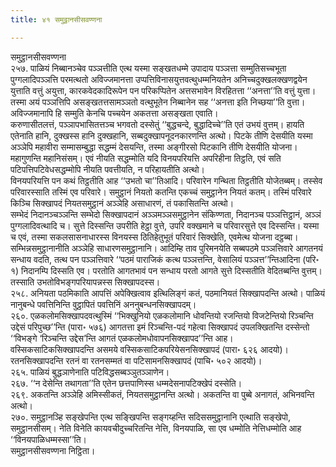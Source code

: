 ```yaml
---
title: ४१ समुट्ठानसीसवण्णना

---
```

समुट्ठानसीसवण्णना  
२५७. पाळियं निब्बानञ्चेव पञ्ञत्तीति एत्थ यस्मा सङ्खतधम्मे उपादाय पञ्ञत्ता सम्मुतिसच्चभूता पुग्गलादिपञ्ञत्ति परमत्थतो अविज्जमानत्ता उप्पत्तिविनासयुत्तवत्थुधम्मनियतेन अनिच्चदुक्खलक्खणद्वयेन युत्ताति वत्तुं अयुत्ता, कारकवेदकादिरूपेन पन परिकप्पितेन अत्तसभावेन विरहितत्ता ‘‘अनत्ता’’ति वत्तुं युत्ता। तस्मा अयं पञ्ञत्तिपि असङ्खतत्तसामञ्ञतो वत्थुभूतेन निब्बानेन सह ‘‘अनत्ता इति निच्छया’’ति वुत्ता। अविज्जमानापि हि सम्मुति केनचि पच्चयेन अकतत्ता असङ्खता एवाति।  
करुणासीतलत्तं, पञ्ञापभासितत्तञ्च भगवतो दस्सेतुं ‘‘बुद्धचन्दे, बुद्धादिच्चे’’ति एतं उभयं वुत्तम्। हायति एतेनाति हानि, दुक्खस्स हानि दुक्खहानि, सब्बदुक्खापनूदनकारणन्ति अत्थो। पिटके तीणि देसयीति यस्मा अञ्ञेपि महावीरा सम्मासम्बुद्धा सद्धम्मं देसयन्ति, तस्मा अङ्गीरसो पिटकानि तीणि देसयीति योजना। महागुणन्ति महानिसंसम्। एवं नीयति सद्धम्मोति यदि विनयपरियत्ति अपरिहीना तिट्ठति, एवं सति पटिपत्तिपटिवेधसद्धम्मोपि नीयति पवत्तीयति, न परिहायतीति अत्थो।  
विनयपरियत्ति पन कथं तिट्ठतीति आह ‘‘उभतो चा’’तिआदि। परिवारेन गन्थिता तिट्ठतीति योजेतब्बम्। तस्सेव परिवारस्साति तस्मिं एव परिवारे। समुट्ठानं नियतो कतन्ति एकच्चं समुट्ठानेन नियतं कतम्। तस्मिं परिवारे किञ्चि सिक्खापदं नियतसमुट्ठानं अञ्ञेहि असाधारणं, तं पकासितन्ति अत्थो।  
सम्भेदं निदानञ्चञ्ञन्ति सम्भेदो सिक्खापदानं अञ्ञमञ्ञसमुट्ठानेन संकिण्णता, निदानञ्च पञ्ञत्तिट्ठानं, अञ्ञं पुग्गलादिवत्थादि च। सुत्ते दिस्सन्ति उपरीति हेट्ठा वुत्ते, उपरि वक्खमाने च परिवारसुत्ते एव दिस्सन्ति। यस्मा च एवं, तस्मा सकलसासनाधारस्स विनयस्स ठितिहेतुभूतं परिवारं सिक्खेति, एवमेत्थ योजना दट्ठब्बा।  
सम्भिन्नसमुट्ठानानीति अञ्ञेहि साधारणसमुट्ठानानि। आदिम्हि ताव पुरिमनयेति सब्बपठमे पञ्ञत्तिवारे आगतनयं सन्धाय वदति, तत्थ पन पञ्ञत्तिवारे ‘‘पठमं पाराजिकं कत्थ पञ्ञत्तन्ति, वेसालियं पञ्ञत्त’’न्तिआदिना (परि॰ १) निदानम्पि दिस्सति एव। परतोति आगतभावं पन सन्धाय परतो आगते सुत्ते दिस्सतीति वेदितब्बन्ति वुत्तम्। तस्साति उभतोविभङ्गपरियापन्नस्स सिक्खापदस्स।  
२५८. अनियता पठमिकाति आपत्तिं अपेक्खित्वाव इत्थिलिङ्गं कतं, पठमानियतं सिक्खापदन्ति अत्थो। पाळियं नानुबन्धे पवत्तिनिन्ति वुट्ठापितं पवत्तिनिं अननुबन्धनसिक्खापदम्।  
२६०. एळकलोमसिक्खापदवत्थुस्मिं ‘‘भिक्खुनियो एळकलोमानि धोवन्तियो रजन्तियो विजटेन्तियो रिञ्चन्ति उद्देसं परिपुच्छ’’न्ति (पारा॰ ५७६) आगतत्ता इमं रिञ्चन्ति-पदं गहेत्वा सिक्खापदं उपलक्खितन्ति दस्सेन्तो ‘‘विभङ्गे ‘रिञ्चन्ति उद्देस’न्ति आगतं एळकलोमधोवापनसिक्खापद’’न्ति आह।  
वस्सिकसाटिकसिक्खापदन्ति असमये वस्सिकसाटिकपरियेसनसिक्खापदं (पारा॰ ६२६ आदयो)। रतनसिक्खापदन्ति रतनं वा रतनसम्मतं वा पटिसामनसिक्खापदं (पाचि॰ ५०२ आदयो)।  
२६५. पाळियं बुद्धञाणेनाति पटिविद्धसब्बञ्ञुतञ्ञाणेन।  
२६७. ‘‘न देसेन्ति तथागता’’ति एतेन छत्तपाणिस्स धम्मदेसनापटिक्खेपं दस्सेति।  
२६९. अकतन्ति अञ्ञेहि अमिस्सीकतं, नियतसमुट्ठानन्ति अत्थो। अकतन्ति वा पुब्बे अनागतं, अभिनवन्ति अत्थो।  
२७०. समुट्ठानञ्हि सङ्खेपन्ति एत्थ सङ्खिपन्ति सङ्गय्हन्ति सदिससमुट्ठानानि एत्थाति सङ्खेपो, समुट्ठानसीसम्। नेति विनेति कायवचीदुच्चरितन्ति नेत्ति, विनयपाळि, सा एव धम्मोति नेत्तिधम्मोति आह ‘‘विनयपाळिधम्मस्सा’’ति।  
समुट्ठानसीसवण्णना निट्ठिता।  